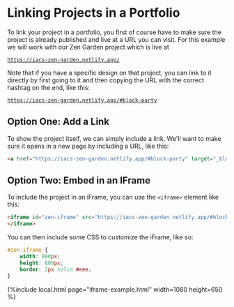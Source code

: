 # Linking Projects in a Portfolio

To link your project in a portfolio, you first of course have to make sure the project is already published
and live at a URL you can visit. For this example we will work with our Zen Garden project which is live
at

<code>https://iacs-zen-garden.netlify.app/</code>

Note that if you have a specific design on that project, you can link to it directly by first going to it and then copying
the URL with the correct hashtag on the end, like this:

<code>https://iacs-zen-garden.netlify.app/#block-party</code>

## Option One: Add a Link

To show the project itself, we can simply include a link. We'll want to make sure it opens in a new page by including
a URL, like this:

```html
<a href="https://iacs-zen-garden.netlify.app/#block-party" target="_blank">See my Zen Garden Page</a>
```

## Option Two: Embed in an IFrame

To include the project in an iFrame, you can use the `<iframe>` element like this:

```html
<iframe id="zen-iframe" src="https://iacs-zen-garden.netlify.app/#block-party">
</iframe>
```

You can then include some CSS to customize the iFrame, like so:

```css
#zen-iframe {
    width: 880px;
    height: 600px;
    border: 2px solid #eee;
}

```

{%include local.html page="iframe-example.html" width=1080 height=650 %}
